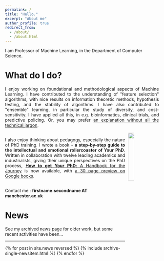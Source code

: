 ```yaml
---
permalink: /
title: "Hello."
excerpt: "About me"
author_profile: true
redirect_from: 
  - /about/
  - /about.html
---
```


I am Professor of Machine Learning, in the Department of Computer Science.<br>

What do I do?
======
<div style="text-align: justify;">
I enjoy working on foundational and methodological aspects of Machine Learning.
I have contributed to the understanding of "feature selection" algorithms, with nice results on information theoretic methods, hypothesis testing, and the stability of algorithms.
I have also contributed to "ensemble" learning, in particular the study of diversity, and cost-sensitivity.
I have applied all this, in e.g. bioinformatics, clinical trials, and predictive policing.
Or, you may prefer <a href="{{ base_path }}/nojargon">an explanation without all the technical jargon</a>.<br><br>
</div>

<img width=20% src="https://cdn.waterstones.com/bookjackets/large/9780/1988/9780198866923.jpg" style="min-width:2cm; align:center; vertical-align:middle; min-width:2cm; float:right; padding-left:10px; padding-bottom:10px;" />

<p style="vertical-align: top; text-align: justify;">
I also enjoy thinking about pedagogy, especially the nature of PhD training.
I wrote a book - <b>a step-by-step guide to the intellectual and emotional rollercoaster of Your PhD</b>.
Written in collaboration with twelve leading academics and industrialists, giving their unique perspectives on the PhD process, <a href="https://www.amazon.co.uk/dp/0198866925/"><b>How to get Your PhD</b>: A Handbook for the Journey</a> is now available, with <a href="http://bit.ly/2ZXNc2y">a 30 page preview on Google books</a>.  
</p>

<br>Contact me : <b>firstname.secondname AT manchester.ac.uk</b><br>

News
===

See my <a href="{{ base_path }}/newsarchive">archived news page</a> for older work, but some recent activities have been...

<hr>

{% for post in site.news reversed %}
  {% include archive-single-newsitem.html %}
{% endfor %}



